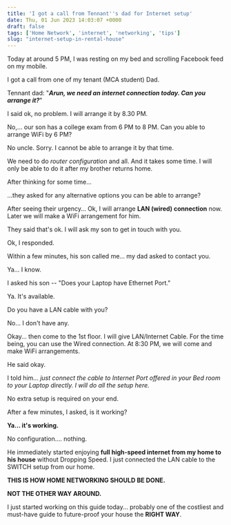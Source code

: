 ```yaml
---
title: 'I got a call from Tennant''s dad for Internet setup'
date: Thu, 01 Jun 2023 14:03:07 +0000
draft: false
tags: ['Home Network', 'internet', 'networking', 'tips']
slug: "internet-setup-in-rental-house"
---
```


Today at around 5 PM, I was resting on my bed and scrolling Facebook feed on my mobile.

I got a call from one of my tenant (MCA student) Dad.

Tennant dad: "**_Arun, we need an internet connection today. Can you arrange it?_**"

I said ok, no problem. I will arrange it by 8.30 PM.

No,… our son has a college exam from 6 PM to 8 PM. Can you able to arrange WiFi by 6 PM?

No uncle. Sorry. I cannot be able to arrange it by that time.

We need to do _router configuration_ and all. And it takes some time. I will only be able to do it after my brother returns home.

After thinking for some time…

…they asked for any alternative options you can be able to arrange?

After seeing their urgency… Ok, I will arrange **LAN (wired) connection** now. Later we will make a WiFi arrangement for him.

They said that's ok. I will ask my son to get in touch with you.

Ok, I responded.

Within a few minutes, his son called me… my dad asked to contact you.

Ya… I know.

I asked his son -- "Does your Laptop have Ethernet Port."

Ya. It's available.

Do you have a LAN cable with you?

No… I don't have any.

Okay… then come to the 1st floor. I will give LAN/Internet Cable. For the time being, you can use the Wired connection. At 8:30 PM, we will come and make WiFi arrangements.

He said okay.

I told him… _just connect the cable to Internet Port offered in your Bed room to your Laptop directly. I will do all the setup here._

No extra setup is required on your end.

After a few minutes, I asked, is it working?

**Ya… it's working.**

No configuration…. nothing.

He immediately started enjoying **full high-speed internet from my home to his house** without Dropping Speed. I just connected the LAN cable to the SWITCH setup from our home.

**THIS IS HOW HOME NETWORKING SHOULD BE DONE.**

**NOT THE OTHER WAY AROUND.**

I just started working on this guide today... probably one of the costliest and must-have guide to future-proof your house the **RIGHT WAY**.